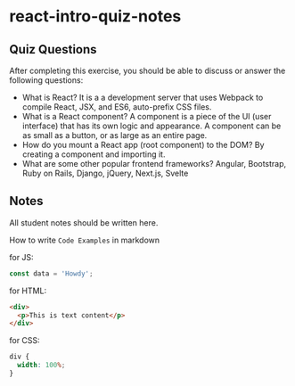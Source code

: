 # react-intro-quiz-notes

## Quiz Questions

After completing this exercise, you should be able to discuss or answer the following questions:

- What is React?
  It is a a development server that uses Webpack to compile React, JSX, and ES6, auto-prefix CSS files.
- What is a React component?
  A component is a piece of the UI (user interface) that has its own logic and appearance. A component can be as small as a button, or as large as an entire page.
- How do you mount a React app (root component) to the DOM?
  By creating a component and importing it.
- What are some other popular frontend frameworks?
  Angular, Bootstrap, Ruby on Rails, Django, jQuery, Next.js, Svelte

## Notes

All student notes should be written here.

How to write `Code Examples` in markdown

for JS:

```javascript
const data = 'Howdy';
```

for HTML:

```html
<div>
  <p>This is text content</p>
</div>
```

for CSS:

```css
div {
  width: 100%;
}
```
